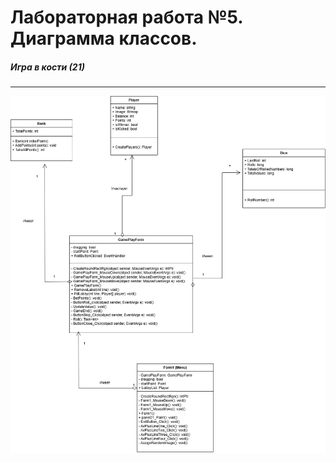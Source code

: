 # Лабораторная работа №5. Диаграмма классов.
##### Игра в кости (21)
---
![Logo](https://raw.githubusercontent.com/NEEEEEERO/Igra-kosti-21-/main/Lab%205/D_class(Ready).drawio.png)
